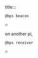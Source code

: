 title:::

```bash
@bps beacon
```

```text
🔥
```

on another pi,

```bash
@bps receiver
```

```text
🔥
```